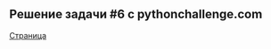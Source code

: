 Решение задачи #6 с pythonchallenge.com
---------------------------------------

[Страница](http://www.pythonchallenge.com/pc/def/channel.html)